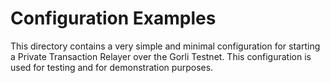 # Configuration Examples

This directory contains a very simple and minimal configuration for starting a Private Transaction Relayer over the Gorli Testnet. This configuration is used for testing and for demonstration purposes.
